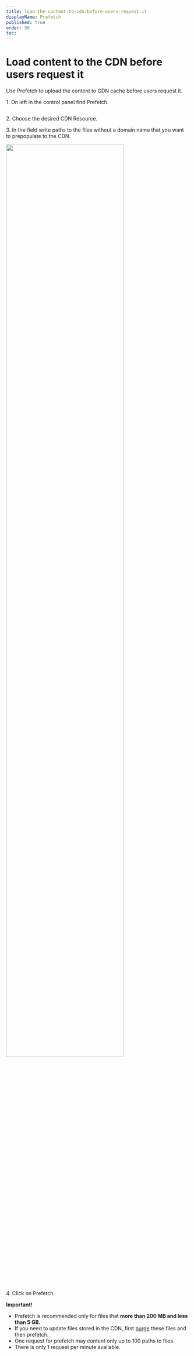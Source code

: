 ```yaml
---
title: load-the-content-to-cdn-before-users-request-it
displayName: Prefetch
published: true
order: 90
toc:
---
```

# Load content to the CDN before users request it

Use Prefetch to upload the content to CDN cache before users request it. 

1\. On left in the control panel find Prefetch.  
  
<img src="https://assets.gcore.pro/docs/cdn/load-the-content-to-cdn-before-users-request-it/chrome_2017-04-11_19-12-13.png" alt="">  
  
2\. Choose the desired CDN Resource.

3\. In the field write paths to the files without a domain name that you want to prepopulate to the CDN.

<img src="https://assets.gcore.pro/docs/cdn/load-the-content-to-cdn-before-users-request-it/Screenshot-2018-1-1_G-Core_Labs___________CDN-_________________.png" alt="" width="80%">  

4\. Click on Prefetch.

**Important!** 

 - Prefetch is recommended only for files that **more than 200 MB and less than 5 GB.**
 - If you need to update files stored in the CDN, first <a href="https://gcore.com/docs/cdn/clear-cdn-resource-cache-by-url-pattern-or-all" target="_blank">purge</a> these files and then prefetch.
 - One request for prefetch may content only up to 100 paths to files.
 - There is only 1 request per minute available.

 
